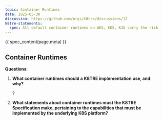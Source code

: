 ```yaml
---
topic: Container Runtimes
date: 2025-05-30
discussion: https://github.com/orgs/k8tre/discussions/12
k8tre-statements:
  spec: All default container runtimes on AKS, EKS, K3S carry the risk of container breakout. For most TRE operators, this wouldn't be considered a significant risk. TRE operators who can not tolerate the risk of container breakouts should consider using a more secure lower level runtimes such as Kata Containers or gVisor.
---
```


{{ spec_content(page.meta) }}

## Container Runtimes

**Questions**: 

1. **What container runtimes should a K8TRE implementation use, and why?**

    ?

2. **What statements about container runtimes must the K8TRE Specification make, pertaining to the capabilities that must be implemented by the underlying K8S platform?**

    
